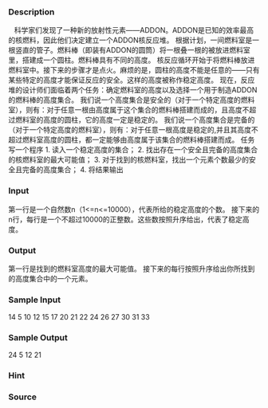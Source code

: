 
### Description
   科学家们发现了一种新的放射性元素——ADDON。ADDON是已知的效率最高的核燃料，因此他们决定建立一个ADDON核反应堆。
根据计划，一间燃料室是一根竖直的管子。燃料棒（即装有ADDON的圆筒）将一根叠一根的被放进燃料室里，搭建成一个圆柱。燃料棒具有不同的高度。
核反应循环开始于将燃料棒放进燃料室中。接下来的步骤才是点火。麻烦的是，圆柱的高度不能是任意的——只有某些特定的高度才能保证反应的安全。这样的高度被称作稳定高度。
现在，反应堆的设计师们面临着两个任务：确定燃料室的高度以及选择一个用于制造ADDON的燃料棒的高度集合。
我们说一个高度集合是安全的（对于一个特定高度的燃料室），则有：对于任意一根由高度属于这个集合的燃料棒搭建而成的，且高度不超过燃料室的高度的圆柱，它的高度一定是稳定的。
我们说一个高度集合是完备的（对于一个特定高度的燃料室），则有：对于任意一根高度是稳定的,并且其高度不超过燃料室高度的圆柱，都一定能够由高度属于该集合的燃料棒搭建而成。
任务
写一个程序
1. 读入一个稳定高度的集合；
2. 找出存在一个安全且完备的高度集合的核燃料室的最大可能值；
3. 对于找到的核燃料室，找出一个元素个数最少的安全且完备的高度集合；
4. 将结果输出
### Input
第一行是一个自然数n（1<=n<=10000），代表所给的稳定高度的个数。
接下来的n行，每行是一个不超过10000的正整数。这些数按照升序给出，代表了稳定高度。
### Output
第一行是找到的燃料室高度的最大可能值。
接下来的每行按照升序给出你所找到的高度集合中的一个元素。
### Sample Input
14
5
10
12
15
17
20
21
22
24
26
27
30
31
33

### Sample Output
24
5
12
21

### Hint

### Source
